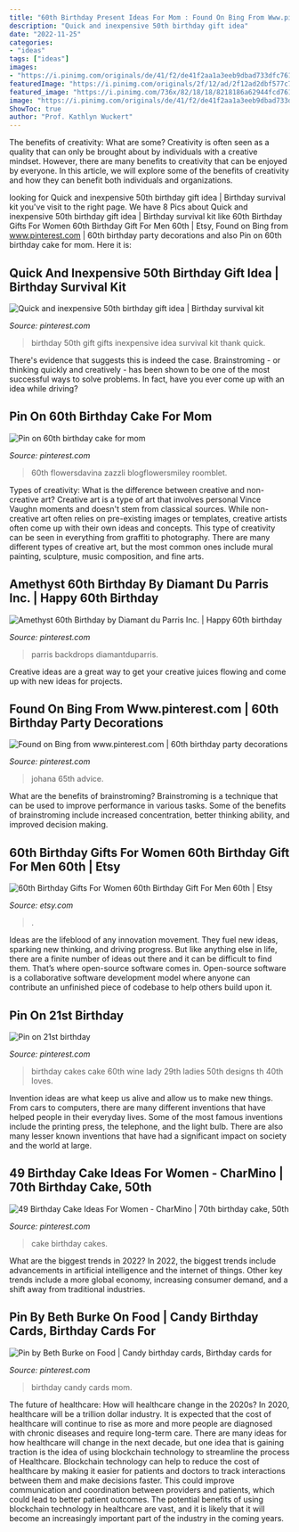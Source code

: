 ```yaml
---
title: "60th Birthday Present Ideas For Mom : Found On Bing From Www.pinterest.com"
description: "Quick and inexpensive 50th birthday gift idea"
date: "2022-11-25"
categories:
- "ideas"
tags: ["ideas"]
images:
- "https://i.pinimg.com/originals/de/41/f2/de41f2aa1a3eeb9dbad733dfc7616462.jpg"
featuredImage: "https://i.pinimg.com/originals/2f/12/ad/2f12ad2dbf577c7050a15388c8e1106f.jpg"
featured_image: "https://i.pinimg.com/736x/82/18/18/8218186a62944fcd76197ca7b0019ab2--th-birthday-gifts-th-party.jpg"
image: "https://i.pinimg.com/originals/de/41/f2/de41f2aa1a3eeb9dbad733dfc7616462.jpg"
ShowToc: true
author: "Prof. Kathlyn Wuckert"
---
```



The benefits of creativity: What are some?
Creativity is often seen as a quality that can only be brought about by individuals with a creative mindset. However, there are many benefits to creativity that can be enjoyed by everyone. In this article, we will explore some of the benefits of creativity and how they can benefit both individuals and organizations.

	

		
looking for Quick and inexpensive 50th birthday gift idea | Birthday survival kit you've visit to the right page. We have 8 Pics about Quick and inexpensive 50th birthday gift idea | Birthday survival kit like 60th Birthday Gifts For Women 60th Birthday Gift For Men 60th | Etsy, Found on Bing from www.pinterest.com | 60th birthday party decorations and also Pin on 60th birthday cake for mom. Here it is:
		
    
## Quick And Inexpensive 50th Birthday Gift Idea | Birthday Survival Kit

<img loading=lazy src="https://i.pinimg.com/736x/82/18/18/8218186a62944fcd76197ca7b0019ab2--th-birthday-gifts-th-party.jpg" onerror="this.onerror=null;this.src='https://tse4.mm.bing.net/th?id=OIP.4oL79QJAvyU7NtnLzG2uhAHaJ4&amp;pid=15.1';" alt="Quick and inexpensive 50th birthday gift idea | Birthday survival kit">

_Source: pinterest.com_

>birthday 50th gift gifts inexpensive idea survival kit thank quick. 

	

There's evidence that suggests this is indeed the case. Brainstroming - or thinking quickly and creatively - has been shown to be one of the most successful ways to solve problems. In fact, have you ever come up with an idea while driving?

    
## Pin On 60th Birthday Cake For Mom

<img loading=lazy src="https://i.pinimg.com/originals/de/41/f2/de41f2aa1a3eeb9dbad733dfc7616462.jpg" onerror="this.onerror=null;this.src='https://tse2.mm.bing.net/th?id=OIP.ovdFOlpxyy4AsicUIsvHaAAAAA&amp;pid=15.1';" alt="Pin on 60th birthday cake for mom">

_Source: pinterest.com_

>60th flowersdavina zazzli blogflowersmiley roomblet. 

	

Types of creativity: What is the difference between creative and non-creative art?
Creative art is a type of art that involves personal Vince Vaughn moments and doesn't stem from classical sources. While non-creative art often relies on pre-existing images or templates, creative artists often come up with their own ideas and concepts. This type of creativity can be seen in everything from graffiti to photography. There are many different types of creative art, but the most common ones include mural painting, sculpture, music composition, and fine arts.

    
## Amethyst 60th Birthday By Diamant Du Parris Inc. | Happy 60th Birthday

<img loading=lazy src="https://i.pinimg.com/736x/41/13/fc/4113fcfabbcf6d3e7e5c015a08477b6e.jpg" onerror="this.onerror=null;this.src='https://tse3.mm.bing.net/th?id=OIP.rLrmBfJ3T1lf8pyutd9vSwHaHa&amp;pid=15.1';" alt="Amethyst 60th Birthday by Diamant du Parris Inc. | Happy 60th birthday">

_Source: pinterest.com_

>parris backdrops diamantduparris. 

	

Creative ideas are a great way to get your creative juices flowing and come up with new ideas for projects.

    
## Found On Bing From Www.pinterest.com | 60th Birthday Party Decorations

<img loading=lazy src="https://i.pinimg.com/originals/2f/12/ad/2f12ad2dbf577c7050a15388c8e1106f.jpg" onerror="this.onerror=null;this.src='https://tse3.mm.bing.net/th?id=OIP.ZjR6VQkuu9f_ldMToEydEgHaLH&amp;pid=15.1';" alt="Found on Bing from www.pinterest.com | 60th birthday party decorations">

_Source: pinterest.com_

>johana 65th advice. 

	

What are the benefits of brainstroming?
Brainstroming is a technique that can be used to improve performance in various tasks. Some of the benefits of brainstroming include increased concentration, better thinking ability, and improved decision making.

    
## 60th Birthday Gifts For Women 60th Birthday Gift For Men 60th | Etsy

<img loading=lazy src="https://i.etsystatic.com/13572659/r/il/2f26d5/2259390606/il_fullxfull.2259390606_hmdn.jpg" onerror="this.onerror=null;this.src='https://tse4.mm.bing.net/th?id=OIP.3QWXMdjYwg5VgIYW6ESD9gHaF0&amp;pid=15.1';" alt="60th Birthday Gifts For Women 60th Birthday Gift For Men 60th | Etsy">

_Source: etsy.com_

>. 

	

Ideas are the lifeblood of any innovation movement. They fuel new ideas, sparking new thinking, and driving progress. But like anything else in life, there are a finite number of ideas out there and it can be difficult to find them. That’s where open-source software comes in. Open-source software is a collaborative software development model where anyone can contribute an unfinished piece of codebase to help others build upon it.

    
## Pin On 21st Birthday

<img loading=lazy src="https://i.pinimg.com/736x/ce/f9/ba/cef9badd2c378ba4b365243a22dc5ce0--th-birthday-cakes-th-birthday.jpg" onerror="this.onerror=null;this.src='https://tse4.mm.bing.net/th?id=OIP.S3Su4C3lEy9_m6NB2TWUpgHaJ3&amp;pid=15.1';" alt="Pin on 21st birthday">

_Source: pinterest.com_

>birthday cakes cake 60th wine lady 29th ladies 50th designs th 40th loves. 

	

Invention ideas are what keep us alive and allow us to make new things. From cars to computers, there are many different inventions that have helped people in their everyday lives. Some of the most famous inventions include the printing press, the telephone, and the light bulb. There are also many lesser known inventions that have had a significant impact on society and the world at large.

    
## 49 Birthday Cake Ideas For Women - CharMino | 70th Birthday Cake, 50th

<img loading=lazy src="https://i.pinimg.com/736x/cc/98/d7/cc98d7ba7a823c4104a071342146ab06.jpg" onerror="this.onerror=null;this.src='https://tse2.mm.bing.net/th?id=OIP.sl_QvWArC99kXeIqj1cTtwHaJ3&amp;pid=15.1';" alt="49 Birthday Cake Ideas For Women - CharMino | 70th birthday cake, 50th">

_Source: pinterest.com_

>cake birthday cakes. 

	

What are the biggest trends in 2022?
In 2022, the biggest trends include advancements in artificial intelligence and the internet of things. Other key trends include a more global economy, increasing consumer demand, and a shift away from traditional industries.

    
## Pin By Beth Burke On Food | Candy Birthday Cards, Birthday Cards For

<img loading=lazy src="https://i.pinimg.com/736x/68/25/b9/6825b9ec4db87793813fa1e2add2e8c4---birthday-birthday-gifts.jpg" onerror="this.onerror=null;this.src='https://tse3.mm.bing.net/th?id=OIP.eomc5SujciW6NQP2NdN9hQHaJ4&amp;pid=15.1';" alt="Pin by Beth Burke on Food | Candy birthday cards, Birthday cards for">

_Source: pinterest.com_

>birthday candy cards mom. 

	

The future of healthcare: How will healthcare change in the 2020s?
In 2020, healthcare will be a trillion dollar industry. It is expected that the cost of healthcare will continue to rise as more and more people are diagnosed with chronic diseases and require long-term care. There are many ideas for how healthcare will change in the next decade, but one idea that is gaining traction is the idea of using blockchain technology to streamline the process of Healthcare. Blockchain technology can help to reduce the cost of healthcare by making it easier for patients and doctors to track interactions between them and make decisions faster. This could improve communication and coordination between providers and patients, which could lead to better patient outcomes. The potential benefits of using blockchain technology in healthcare are vast, and it is likely that it will become an increasingly important part of the industry in the coming years.

